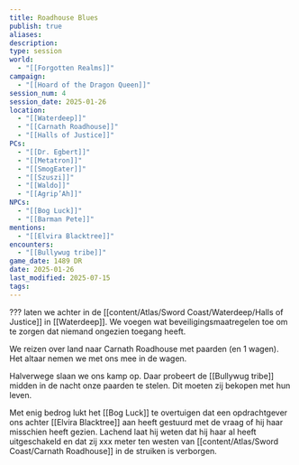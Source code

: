 ```yaml
---
title: Roadhouse Blues
publish: true
aliases: 
description: 
type: session
world:
  - "[[Forgotten Realms]]"
campaign:
  - "[[Hoard of the Dragon Queen]]"
session_num: 4
session_date: 2025-01-26
location:
  - "[[Waterdeep]]"
  - "[[Carnath Roadhouse]]"
  - "[[Halls of Justice]]"
PCs:
  - "[[Dr. Egbert]]"
  - "[[Metatron]]"
  - "[[SmogEater]]"
  - "[[Szuszi]]"
  - "[[Waldo]]"
  - "[[Agrip’Ah]]"
NPCs:
  - "[[Bog Luck]]"
  - "[[Barman Pete]]"
mentions:
  - "[[Elvira Blacktree]]"
encounters:
  - "[[Bullywug tribe]]"
game_date: 1489 DR
date: 2025-01-26
last_modified: 2025-07-15
tags:
---
```


??? laten we achter in de [[content/Atlas/Sword Coast/Waterdeep/Halls of Justice]] in [[Waterdeep]]. We voegen wat beveiligingsmaatregelen toe om te zorgen dat niemand ongezien toegang heeft.

We reizen over land naar Carnath Roadhouse met paarden (en 1 wagen). Het altaar nemen we met ons mee in de wagen. 

Halverwege slaan we ons kamp op. Daar probeert de [[Bullywug tribe]] midden in de nacht onze paarden te stelen. Dit moeten zij bekopen met hun leven.

Met enig bedrog lukt het [[Bog Luck]] te overtuigen dat een opdrachtgever ons achter [[Elvira Blacktree]] aan heeft gestuurd met de vraag of hij haar misschien heeft gezien. Lachend laat hij weten dat hij haar al heeft uitgeschakeld en dat zij xxx meter ten westen van [[content/Atlas/Sword Coast/Carnath Roadhouse]] in de struiken is verborgen. 
